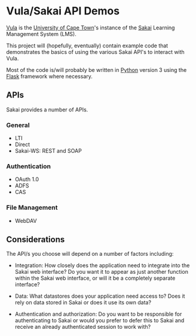 # Vula/Sakai API Demos

[Vula](https://vula.uct.ac.za) is the [University of Cape
Town](http://www.uct.ac.za)'s instance of the
[Sakai](https://www.sakaiproject.org) Learning Management System (LMS).

This project will (hopefully, eventually) contain example code that
demonstrates the basics of using the various Sakai API's to interact
with Vula.

Most of the code is/will probably be written in
[Python](https://www.python.org) version 3 using the
[Flask](http://flask.pocoo.org/) framework where necessary.

## APIs

Sakai provides a number of APIs.

### General

* LTI
* Direct
* Sakai-WS: REST and SOAP

### Authentication

* OAuth 1.0
* ADFS
* CAS

### File Management

* WebDAV

## Considerations

The API/s you choose will depend on a number of factors including:

* Integration: How closely does the application need to integrate into
  the Sakai web interface? Do you want it to appear as just 
  another function within the Sakai web interface, or will it be a 
  completely separate interface? 
  
* Data: What datastores does your application need access to? Does it
  rely on data stored in Sakai or does it use its own data? 

* Authentication and authorization: Do you want to be responsible for
  authenticating to Sakai or would you prefer to defer this to Sakai
  and receive an already authenticated session to work with? 





